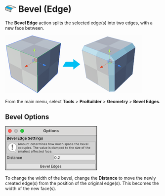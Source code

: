 # ![Bevel Edges icon](images/icons/Edge_Bevel.png) Bevel (Edge)

The __Bevel Edge__ action splits the selected edge(s) into two edges, with a new face between.

![Bevel 3 edges on cube](images/BevelEdges_Example.png)

From the main menu, select **Tools** > **ProBuilder** > **Geometry** > **Bevel Edges**.

## Bevel Options

![Bevel Edge options](images/Edge_Bevel_props.png)

To change the width of the bevel, change the __Distance__ to move the newly created edge(s) from the position of the original edge(s). This becomes the width of the new face(s).

